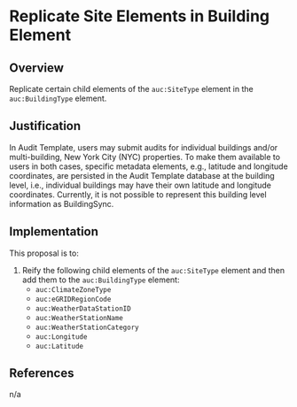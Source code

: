 # Replicate Site Elements in Building Element

## Overview

Replicate certain child elements of the `auc:SiteType` element in the `auc:BuildingType` element.

## Justification

In Audit Template, users may submit audits for individual buildings and/or multi-building, New York City (NYC) properties.
To make them available to users in both cases, specific metadata elements, e.g., latitude and longitude coordinates, are persisted in the Audit Template database at the building level, i.e., individual buildings may have their own latitude and longitude coordinates.
Currently, it is not possible to represent this building level information as BuildingSync.

## Implementation

This proposal is to:

1. Reify the following child elements of the `auc:SiteType` element and then add them to the `auc:BuildingType` element:
   * `auc:ClimateZoneType`
   * `auc:eGRIDRegionCode`
   * `auc:WeatherDataStationID`
   * `auc:WeatherStationName`
   * `auc:WeatherStationCategory`
   * `auc:Longitude`
   * `auc:Latitude`

## References

n/a
